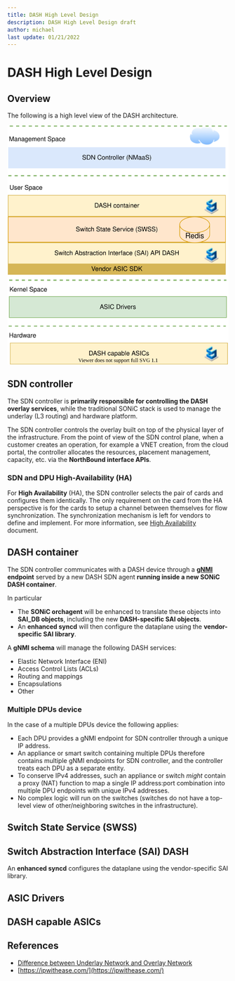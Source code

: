 ```yaml
---
title: DASH High Level Design 
description: DASH High Level Design draft
author: michael
last update: 01/21/2022
---
```



# DASH High Level Design 




## Overview

The following is a high level view of the DASH architecture. 

![draft-simple-layered-architecture](images/architecture/draft-simple-layered-architecture.svg)



## SDN controller

The SDN controller is **primarily responsible for controlling the DASH overlay services**, while the traditional SONiC stack is used to manage the underlay (L3 routing) and hardware platform. 

The SDN controller controls the overlay built on top of the physical layer of the infrastructure.  From the point of view of the SDN control plane, when a customer creates an operation, for example a VNET creation, from the cloud portal, the controller allocates the resources, placement management, capacity, etc. via the  **NorthBound interface APIs**.

### SDN and DPU High-Availability (HA)

For **High Availability** (HA), the SDN controller selects the pair of cards and configures them identically.  The only requirement on the card from the HA perspective is for the cards to setup a channel between themselves for flow synchronization.  The synchronization mechanism is left for vendors to define and implement. For more information, see [High Availability]() document.   


## DASH container
 
The SDN controller communicates with a DASH device through a **[gNMI]() endpoint** served by a new DASH SDN agent **running inside a new SONiC DASH container**.  

In particular 
- The **SONiC orchagent** will be enhanced to translate these objects into **SAI_DB objects**, including the new **DASH-specific SAI objects**. 
- An **enhanced syncd** will then configure the dataplane using the **vendor-specific SAI library**.

A **gNMI schema** will manage the following DASH services: 
- Elastic Network Interface (ENI)
- Access Control Lists (ACLs) 
- Routing and mappings
- Encapsulations 
- Other  

### Multiple DPUs device

In the case of a multiple DPUs device the following applies:

- Each DPU provides a gNMI endpoint for SDN controller through a unique IP address. 
- An appliance or smart switch containing multiple DPUs therefore contains multiple gNMI endpoints for SDN controller, and the controller treats each DPU as a separate entity. 
- To conserve IPv4 addresses, such an appliance or switch _might_ contain a proxy (NAT) function to map a single IP address:port combination into multiple DPU endpoints with unique IPv4 addresses.  
- No complex logic will run on the switches (switches do not have a top-level view of other/neighboring switches in the infrastructure). 


## Switch State Service (SWSS)


## Switch Abstraction Interface (SAI) DASH

An **enhanced syncd** configures the dataplane using the vendor-specific SAI library.

## ASIC Drivers



## DASH capable ASICs




## References
- [Difference between Underlay Network and Overlay Network](https://ipwithease.com/difference-between-underlay-network-and-overlay-network/)
- [https://ipwithease.com/](https://ipwithease.com/)
